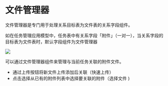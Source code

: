 # 文件管理器

文件管理器是专门用于处理关系目标表为文件表的关系字段组件。

如在任务管理应用模型中，任务表中有关系字段「附件」（一对一），当关系字段的目标表为文件表时，默认字段组件为文件管理器

![](https://nocobase-docs.oss-cn-beijing.aliyuncs.com/96c15ff2a8b13797a6c7b675f2a5ad7a.png)

可以通过文件管理器组件来管理与当前任务关联的附件文件。

- 通过上传按钮将新文件上传添加后关联（快速上传）
- 点击选择从已有的附件列表中选择要关联的附件（选择文件 )